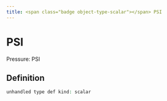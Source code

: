 ```yaml
---
title: <span class="badge object-type-scalar"></span> PSI
---
```

# <span class="badge object-type-scalar"></span> PSI

Pressure: PSI

## Definition

```php
unhandled type def kind: scalar
```

